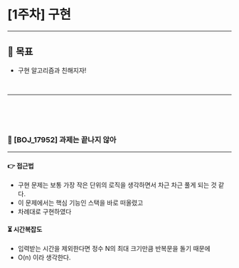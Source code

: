 # [1주차] 구현

***

## 🎯 목표

* 구현 알고리즘과 친해지자!

<br>

---

<br>
<br>
<br>

### 🎯 [BOJ_17952] 과제는 끝나지 않아

---

#### 👉 접근법

- 구현 문제는 보통 가장 작은 단위의 로직을 생각하면서 차근 차근 풀게 되는 것 같다.
- 이 문제에서는 핵심 기능인 스택을 바로 떠올렸고
- 차례대로 구현하였다

#### ⏳ 시간복잡도

- 입력받는 시간을 제외한다면 정수 N의 최대 크기만큼 반복문을 돌기 때문에
- O(n) 이라 생각한다.